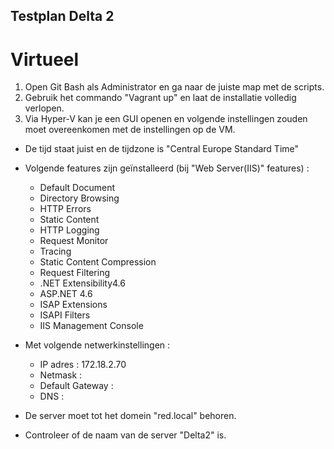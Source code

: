 ## Testplan Delta 2
# Virtueel
1. Open Git Bash als Administrator en ga naar de juiste map met de scripts.
2. Gebruik het commando "Vagrant up" en laat de installatie volledig verlopen.
3. Via Hyper-V kan je een GUI openen en volgende instellingen zouden moet overeenkomen met de instellingen op de VM.

- De tijd staat juist en de tijdzone is "Central Europe Standard Time"
- Volgende features zijn geïnstalleerd (bij "Web Server(IIS)" features) :  
    + Default Document  
    + Directory Browsing  
    + HTTP Errors  
    + Static Content  
    + HTTP Logging  
    + Request Monitor  
    + Tracing  
    + Static Content Compression  
    + Request Filtering  
    + .NET Extensibility4.6  
    + ASP.NET 4.6  
    + ISAP Extensions  
    + ISAPI Filters  
    + IIS Management Console  
    
 - Met volgende netwerkinstellingen :
    + IP adres : 172.18.2.70
    + Netmask :
    + Default Gateway :
    + DNS :
    
  - De server moet tot het domein "red.local" behoren.
  
  - Controleer of de naam van de server "Delta2" is.
     





